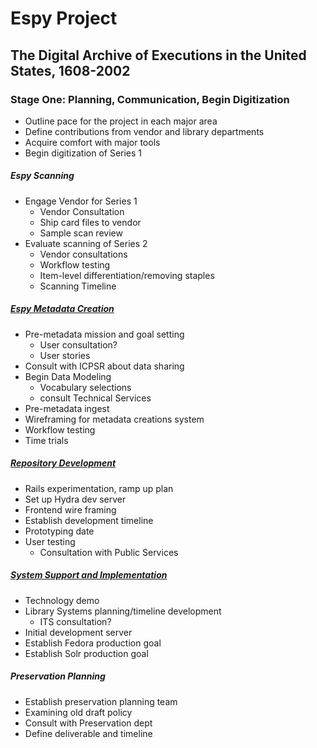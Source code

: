 # Espy Project 

## The Digital Archive of Executions in the United States, 1608-2002

### Stage One: Planning, Communication, Begin Digitization

* Outline pace for the project in each major area
* Define contributions from vendor and library departments
* Acquire comfort with major tools
* Begin digitization of Series 1

##### Espy Scanning
* Engage Vendor for Series 1
	* Vendor Consultation
	* Ship card files to vendor
	* Sample scan review
* Evaluate scanning of Series 2
	* Vendor consultations
	* Workflow testing
	* Item-level differentiation/removing staples
	* Scanning Timeline

##### [Espy Metadata Creation](metadata.md)

* Pre-metadata mission and goal setting
	* User consultation?
	* User stories
* Consult with ICPSR about data sharing
* Begin Data Modeling
	* Vocabulary selections
	* consult Technical Services
* Pre-metadata ingest
* Wireframing for metadata creations system
* Workflow testing
* Time trials

##### [Repository Development](development.md)

* Rails experimentation, ramp up plan
* Set up Hydra dev server
* Frontend wire framing
* Establish development timeline
* Prototyping date
* User testing
	* Consultation with Public Services

##### [System Support and Implementation](systems.md)

* Technology demo
* Library Systems planning/timeline development
	* ITS consultation?
* Initial development server
* Establish Fedora production goal
* Establish Solr production goal

##### Preservation Planning

* Establish preservation planning team
* Examining old draft policy
* Consult with Preservation dept
* Define deliverable and timeline